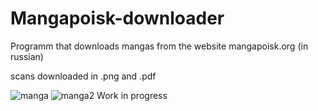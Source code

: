 # Mangapoisk-downloader
Programm that downloads mangas from the website mangapoisk.org (in russian)

scans downloaded in .png and .pdf

![manga](https://github.com/burger4d/Manga-Downloader/assets/104983707/c81b6d29-ef4e-4ee7-bea4-a98ddf50c1a4)
![manga2](https://github.com/burger4d/Manga-Downloader/assets/104983707/b6d63a9d-36df-44a8-9abc-53b14d26b8ed)
Work in progress
